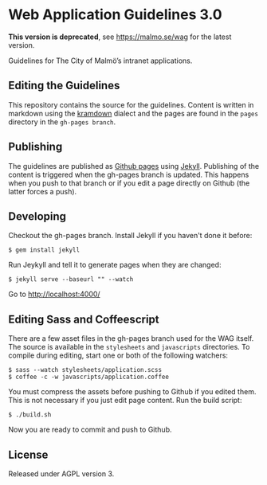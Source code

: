 Web Application Guidelines 3.0
==============================

**This version is deprecated**, see https://malmo.se/wag for the latest version.

Guidelines for The City of Malmö’s intranet applications.

## Editing the Guidelines
This repository contains the source for the guidelines. Content is written in markdown using the [kramdown](http://kramdown.rubyforge.org/syntax.html) dialect and the pages are found in the `pages` directory in the `gh-pages branch`.

## Publishing
The guidelines are published as [Github pages](https://pages.github.com/) using [Jekyll](https://jekyllrb.com/). Publishing of the content is triggered when the gh-pages branch is updated. This happens when you push to that branch or if you edit a page directly on Github (the latter forces a push).

## Developing
Checkout the gh-pages branch. Install Jekyll if you haven't done it before:

``` shell
$ gem install jekyll
```

Run Jeykyll and tell it to generate pages when they are changed:

``` shell
$ jekyll serve --baseurl "" --watch
```
Go to [http://localhost:4000/](http://localhost:4000/)


## Editing Sass and Coffeescript
There are a few asset files in the gh-pages branch used for the WAG itself. The source is available in the `stylesheets` and `javascripts` directories. To compile during editing, start one or both of the following watchers:

``` shell
$ sass --watch stylesheets/application.scss
$ coffee -c -w javascripts/application.coffee
```

You must compress the assets before pushing to Github if you edited them. This is not necessary if you just edit page content. Run the build script:
``` shell
$ ./build.sh
```

Now you are ready to commit and push to Github.


## License
Released under AGPL version 3.
